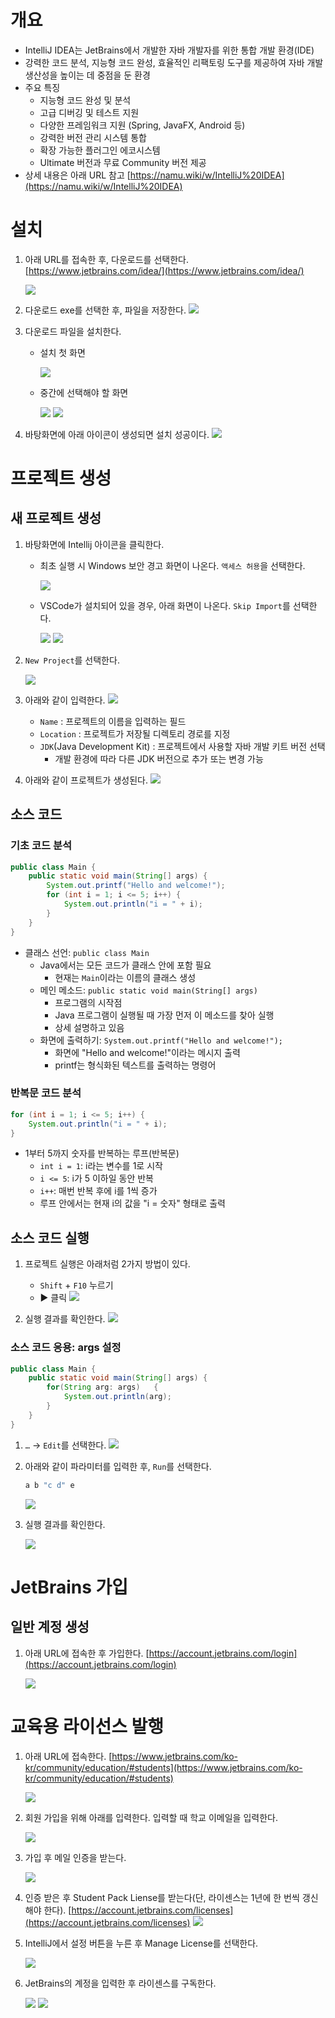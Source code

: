 # 개요

- IntelliJ IDEA는 JetBrains에서 개발한 자바 개발자를 위한 통합 개발 환경(IDE)
- 강력한 코드 분석, 지능형 코드 완성, 효율적인 리팩토링 도구를 제공하여 자바 개발 생산성을 높이는 데 중점을 둔 환경
- 주요 특징
    - 지능형 코드 완성 및 분석
    - 고급 디버깅 및 테스트 지원
    - 다양한 프레임워크 지원 (Spring, JavaFX, Android 등)
    - 강력한 버전 관리 시스템 통합
    - 확장 가능한 플러그인 에코시스템
    - Ultimate 버전과 무료 Community 버전 제공
- 상세 내용은 아래 URL 참고
       [https://namu.wiki/w/IntelliJ%20IDEA](https://namu.wiki/w/IntelliJ%20IDEA)
    

# 설치

1. 아래 URL를 접속한 후, 다운로드를 선택한다.
		[https://www.jetbrains.com/idea/](https://www.jetbrains.com/idea/)
        
    ![](attachments/Pasted%20image%2020250310133452.png)
		
	
    
2. 다운로드 exe를 선택한 후, 파일을 저장한다.
		![](attachments/image%201.png)
		 
    
3. 다운로드 파일을 설치한다.
    - 설치 첫 화면
	    
       ![](attachments/image%202.png)

     
    - 중간에 선택해야 할 화면
        
	    ![](attachments/image%203.png)
	    ![](attachments/image%204.png)
    
      
    
4. 바탕화면에 아래 아이콘이 생성되면 설치 성공이다.
		  ![](attachments/image%205.png)
    
    

  

# 프로젝트 생성

## 새 프로젝트 생성

1. 바탕화면에 Intellij 아이콘을 클릭한다.
    
    - 최초 실행 시 Windows 보안 경고 화면이 나온다. `액세스 허용`을 선택한다.
        
        ![](attachments/image%206.png)
        
    - VSCode가 설치되어 있을 경우, 아래 화면이 나온다. `Skip Import`를 선택한다.
        
        ![](attachments/image%207.png)
        ![](attachments/image%208.png)
    
    
2. `New Project`를 선택한다.
	
	![](attachments/image%208.png)
		
          
    
3. 아래와 같이 입력한다.
	![](attachments/image%209.png)
    
    - `Name` : 프로젝트의 이름을 입력하는 필드
    - `Location` : 프로젝트가 저장될 디렉토리 경로를 지정
    - `JDK`(Java Development Kit) : 프로젝트에서 사용할 자바 개발 키트 버전 선택
        - 개발 환경에 따라 다른 JDK 버전으로 추가 또는 변경 가능
    
      
    
4. 아래와 같이 프로젝트가 생성된다.
	    ![](attachments/image%2010.png)
    

  
## 소스 코드

### 기초 코드 분석
```Java
public class Main {
    public static void main(String[] args) {
        System.out.printf("Hello and welcome!");
        for (int i = 1; i <= 5; i++) {
            System.out.println("i = " + i);
        }
    }
}
```

- 클래스 선언: `public class Main`
    - Java에서는 모든 코드가 클래스 안에 포함 필요
        - 현재는 `Main`이라는 이름의 클래스 생성
    - 메인 메소드: `public static void main(String[] args)`
        - 프로그램의 시작점
        - Java 프로그램이 실행될 때 가장 먼저 이 메소드를 찾아 실행
        - 상세 설명하고 있음
    - 화면에 출력하기: `System.out.printf("Hello and welcome!");`
        - 화면에 "Hello and welcome!"이라는 메시지 출력
        - printf는 형식화된 텍스트를 출력하는 명령어

  

### 반복문 코드 분석

```Java
for (int i = 1; i <= 5; i++) {
    System.out.println("i = " + i);
}
```

- 1부터 5까지 숫자를 반복하는 루프(반복문)
    - `int i = 1`: i라는 변수를 1로 시작
    - `i <= 5`: i가 5 이하일 동안 반복
    - `i++`: 매번 반복 후에 i를 1씩 증가
    - 루프 안에서는 현재 i의 값을 "i = 숫자" 형태로 출력

## 소스 코드 실행
1. 프로젝트 실행은 아래처럼 2가지 방법이 있다.
    
    - `Shift` + `F10` 누르기
    - ▶️ 클릭
		![](attachments/image%2011.png)
    
      
    
2. 실행 결과를 확인한다.
	    ![](attachments/image%2012.png)
    

### 소스 코드 응용: args 설정
```Java
public class Main {    
	public static void main(String[] args) {        
		for(String arg: args)   {
			System.out.println(arg);        
		}    
	}
}
```

  

1. `…` → `Edit`를 선택한다.
		![](attachments/image%2013.png)
    
      
    
2. 아래와 같이 파라미터를 입력한 후, `Run`를 선택한다.
    ```Java
    a b "c d" e
    ```
		
	![](attachments/image%2014.png)
    
      
    
3. 실행 결과를 확인한다.
		
	![](attachments/image%2015.png)
    

# JetBrains 가입

## 일반 계정 생성

1. 아래 URL에 접속한 후 가입한다.
	[https://account.jetbrains.com/login](https://account.jetbrains.com/login)
	
	![](attachments/image%2016.png)
    

  

# 교육용 라이선스 발행

1. 아래 URL에 접속한다.
    [https://www.jetbrains.com/ko-kr/community/education/#students](https://www.jetbrains.com/ko-kr/community/education/#students)
    
	![](attachments/image%2017.png)

2. 회원 가입을 위해 아래를 입력한다. 입력할 때 학교 이메일을 입력한다.
    
	![](attachments/image%2018.png)
    


3. 가입 후 메일 인증을 받는다.
		
	![](attachments/image%2019.png)
    
      
    
4. 인증 받은 후 Student Pack Liense를 받는다(단, 라이센스는 1년에 한 번씩 갱신해야 한다).
    [https://account.jetbrains.com/licenses](https://account.jetbrains.com/licenses)
	![](attachments/image%2020.png)

5. IntelliJ에서 설정 버튼을 누른 후 Manage License를 선택한다.
	
	![](attachments/image%2021.png)
    
6. JetBrains의 계정을 입력한 후 라이센스를 구독한다.
	
	![](attachments/image%2022.png)
	![](attachments/Pasted%20image%2020250310134024.png)

